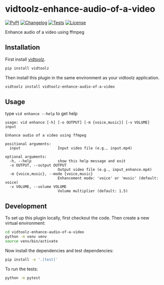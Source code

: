 # vidtoolz-enhance-audio-of-a-video

[![PyPI](https://img.shields.io/pypi/v/vidtoolz-enhance-audio-of-a-video.svg)](https://pypi.org/project/vidtoolz-enhance-audio-of-a-video/)
[![Changelog](https://img.shields.io/github/v/release/sukhbinder/vidtoolz-enhance-audio-of-a-video?include_prereleases&label=changelog)](https://github.com/sukhbinder/vidtoolz-enhance-audio-of-a-video/releases)
[![Tests](https://github.com/sukhbinder/vidtoolz-enhance-audio-of-a-video/workflows/Test/badge.svg)](https://github.com/sukhbinder/vidtoolz-enhance-audio-of-a-video/actions?query=workflow%3ATest)
[![License](https://img.shields.io/badge/license-Apache%202.0-blue.svg)](https://github.com/sukhbinder/vidtoolz-enhance-audio-of-a-video/blob/main/LICENSE)

Enhance audio of a video using ffmpeg

## Installation

First install [vidtoolz](https://github.com/sukhbinder/vidtoolz).

```bash
pip install vidtoolz
```

Then install this plugin in the same environment as your vidtoolz application.

```bash
vidtoolz install vidtoolz-enhance-audio-of-a-video
```
## Usage

type ``vid enhance --help`` to get help

```
usage: vid enhance [-h] [-o OUTPUT] [-m {voice,music}] [-v VOLUME] input

Enhance audio of a video using ffmpeg

positional arguments:
  input                 Input video file (e.g., input.mp4)

optional arguments:
  -h, --help            show this help message and exit
  -o OUTPUT, --output OUTPUT
                        Output video file (e.g., input_enhance.mp4)
  -m {voice,music}, --mode {voice,music}
                        Enhancement mode: 'voice' or 'music' (default: voice)
  -v VOLUME, --volume VOLUME
                        Volume multiplier (default: 1.5)

```


## Development

To set up this plugin locally, first checkout the code. Then create a new virtual environment:
```bash
cd vidtoolz-enhance-audio-of-a-video
python -m venv venv
source venv/bin/activate
```
Now install the dependencies and test dependencies:
```bash
pip install -e '.[test]'
```
To run the tests:
```bash
python -m pytest
```
